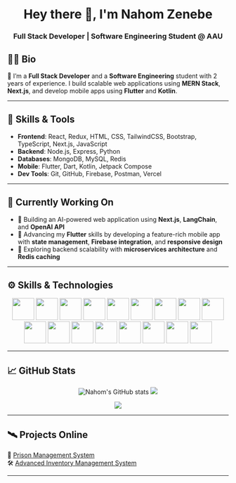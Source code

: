 <h1 align="center">Hey there 👋, I'm Nahom Zenebe</h1>
<h3 align="center">Full Stack Developer | Software Engineering Student @ AAU</h3>


## 👨‍💻 Bio
🚀 I’m a **Full Stack Developer** and a **Software Engineering** student with  2 years of experience. I build scalable web applications using **MERN Stack**, **Next.js**, and develop mobile apps using **Flutter** and **Kotlin**.

---

## 🧠 Skills & Tools
- **Frontend**: React, Redux, HTML, CSS, TailwindCSS, Bootstrap, TypeScript, Next.js, JavaScript
- **Backend**: Node.js, Express, Python
- **Databases**: MongoDB, MySQL, Redis
- **Mobile**: Flutter, Dart, Kotlin, Jetpack Compose
- **Dev Tools**: Git, GitHub, Firebase, Postman, Vercel

---
## 📅 Currently Working On

- 🧠 Building an AI-powered web application using **Next.js**, **LangChain**, and **OpenAI API**  
- 📱 Advancing my **Flutter** skills by developing a feature-rich mobile app with **state management**, **Firebase integration**, and **responsive design**
- 🧪 Exploring backend scalability with **microservices architecture** and **Redis caching**
---
## ⚙️ Skills & Technologies
<p align="center">
  <!-- Tech stack icons -->
  <img src="https://cdn.jsdelivr.net/gh/devicons/devicon/icons/javascript/javascript-original.svg" width="50"/>
  <img src="https://cdn.jsdelivr.net/gh/devicons/devicon/icons/react/react-original.svg" width="50"/>
  <img src="https://cdn.jsdelivr.net/gh/devicons/devicon/icons/redux/redux-original.svg" width="50"/>
  <img src="https://cdn.jsdelivr.net/gh/devicons/devicon/icons/html5/html5-original.svg" width="50"/>
  <img src="https://cdn.jsdelivr.net/gh/devicons/devicon/icons/css3/css3-original.svg" width="50"/>
  <img src="https://cdn.jsdelivr.net/gh/devicons/devicon/icons/bootstrap/bootstrap-original.svg" width="50"/>
  <img src="https://cdn.jsdelivr.net/gh/devicons/devicon/icons/typescript/typescript-original.svg" width="50"/>
  <img src="https://cdn.jsdelivr.net/gh/devicons/devicon/icons/nextjs/nextjs-original.svg" width="50"/>
  <img src="https://cdn.jsdelivr.net/gh/devicons/devicon/icons/nodejs/nodejs-original.svg" width="50"/>
  <img src="https://cdn.jsdelivr.net/gh/devicons/devicon/icons/python/python-original.svg" width="50"/>
  <img src="https://cdn.jsdelivr.net/gh/devicons/devicon/icons/mongodb/mongodb-original.svg" width="50"/>
  <img src="https://cdn.jsdelivr.net/gh/devicons/devicon/icons/flutter/flutter-original.svg" width="50"/>
  <img src="https://cdn.jsdelivr.net/gh/devicons/devicon/icons/firebase/firebase-plain.svg" width="50"/>
  <img src="https://cdn.jsdelivr.net/gh/devicons/devicon/icons/postman/postman-plain.svg" width="50"/>
  <img src="https://cdn.jsdelivr.net/gh/devicons/devicon/icons/git/git-original.svg" width="50"/>
  <img src="https://cdn.jsdelivr.net/gh/devicons/devicon/icons/kotlin/kotlin-original.svg" width="50"/>
  <img src="https://cdn.jsdelivr.net/gh/devicons/devicon/icons/c/c-original.svg" width="50"/>
</p>

---

## 📈 GitHub Stats 
<p align="center">
  <img src="https://github-readme-stats.vercel.app/api?username=nahom-zenebe&show_icons=true&count_private=true&theme=radical" alt="Nahom's GitHub stats" />
  <img src="https://github-readme-stats.vercel.app/api/top-langs/?username=nahom-zenebe&langs_count=10&layout=compact&theme=radical" />
</p>

<p align="center">
  <img src="https://github-readme-activity-graph.vercel.app/graph?username=nahom-zenebe&theme=react-dark&hide_border=true&area=true" />
</p>

---

## 🛰️ Projects Online
🚀 [Prison Management System](https://prison-managment-system.vercel.app)<br>
🛠 [Advanced Inventory Management System](https://advanced-inventory-management-system.vercel.app)

---









